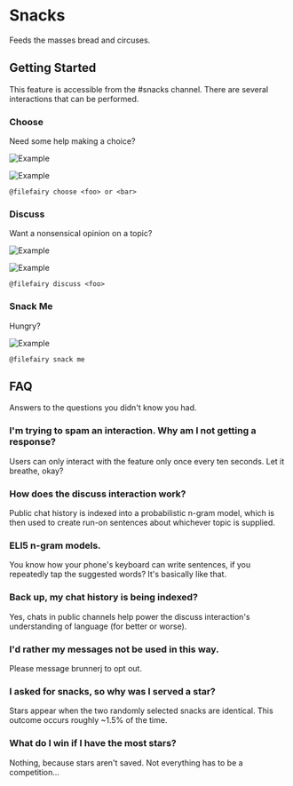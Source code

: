 # Snacks

Feeds the masses bread and circuses.

## Getting Started

This feature is accessible from the #snacks channel. There are several
interactions that can be performed.

### Choose

Need some help making a choice?

![Example](images/snacks_choose_mets?raw=true "Mets or Nationals")

![Example](images/snacks_choose_shade?raw=true "Shade or Goodboyes")

```
@filefairy choose <foo> or <bar>
```

### Discuss

Want a nonsensical opinion on a topic?

![Example](images/snacks_discuss_bunting?raw=true "Bunting")

![Example](images/snacks_discuss_cardinals?raw=true "Cardinals")

```
@filefairy discuss <foo>
```

### Snack Me

Hungry?

![Example](images/snacks_snack_me?raw=true "Snack Me")

```
@filefairy snack me
```

## FAQ

Answers to the questions you didn't know you had.

### I'm trying to spam an interaction. Why am I not getting a response?

Users can only interact with the feature only once every ten seconds. Let it
breathe, okay?

### How does the discuss interaction work?

Public chat history is indexed into a probabilistic n-gram model, which is then 
used to create run-on sentences about whichever topic is supplied.

### ELI5 n-gram models.
You know how your phone's keyboard can write sentences, if you repeatedly tap
the suggested words? It's basically like that.

### Back up, my chat history is being indexed?

Yes, chats in public channels help power the discuss interaction's understanding
of language (for better or worse).

### I'd rather my messages not be used in this way.
Please message brunnerj to opt out.

### I asked for snacks, so why was I served a star?

Stars appear when the two randomly selected snacks are identical. This outcome
occurs roughly ~1.5% of the time.

### What do I win if I have the most stars?

Nothing, because stars aren't saved. Not everything has to be a competition...
